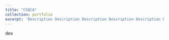 ```yaml
---
title: "CSQCA"
collection: portfolio
excerpt: 'Description Description Description Description Description Description Description Description <br/> <img src="http://SendurLanter.github.io/files/got.gif" width="150" height="375" align=left> <br/><br/><br/><br/><br/>'
---
```


des